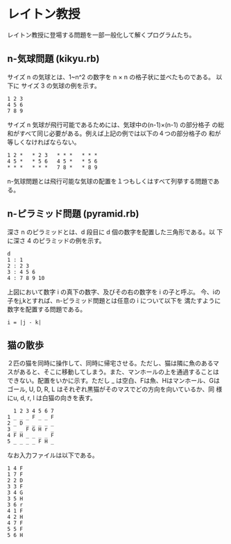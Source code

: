 # レイトン教授

レイトン教授に登場する問題を一部一般化して解くプログラムたち。

## n-気球問題 (kikyu.rb)

サイズ n の気球とは、1~n^2 の数字を n × n の格子状に並べたものである。
以下に サイズ 3 の気球の例を示す。

    1 2 3
    4 5 6
    7 8 9

サイズ n 気球が飛行可能であるためには、気球中の(n-1)×(n-1) の部分格子
の総和がすべて同じ必要がある。例えば上記の例では以下の４つの部分格子の
和が等しくなければならない。

    1 2 *   * 2 3   * * *   * * *
    4 5 *   * 5 6   4 5 *   * 5 6
    * * *   * * *   7 8 *   * 8 9

n-気球問題とは飛行可能な気球の配置を１つもしくはすべて列挙する問題である。



## n-ピラミッド問題 (pyramid.rb)

深さ n のピラミッドとは、d 段目に d 個の数字を配置した三角形である。以
下に深さ 4 のピラミッドの例を示す。

    d
    1 : 1
    2 : 2 3
    3 : 4 5 6
    4 : 7 8 9 10

上図において数字 i の真下の数字、及びその右の数字を i の子と呼ぶ。
今、iの子をj,kとすれば、n-ピラミッド問題とは任意の i について以下を
満たすように数字を配置する問題である。

    i = |j - k|


## 猫の散歩

２匹の猫を同時に操作して、同時に帰宅させる。ただし、猫は隣に魚のあるマ
スがあると、そこに移動してしまう。また、マンホールの上を通過することは
できない。配置をいかに示す。ただし _ は空白、Fは魚、Hはマンホール、Gは
ゴール, U, D, R, L はそれぞれ黒猫がそのマスでどの方向を向いているか、同
様にu, d, r, l は白猫の向きを表す。

      1 2 3 4 5 6 7
    1 _ _ _ F _ _ F
    2 _ D _ _ _ _ _
    3 _ _ F G H r _
    4 F H _ _ _ _ F
    5 _ _ _ _ F H _

なお入力ファイルは以下である。


    1 4 F
    1 7 F
    2 2 D
    3 3 F
    3 4 G
    3 5 H
    3 6 r
    4 1 F
    4 2 H
    4 7 F
    5 5 F
    5 6 H
